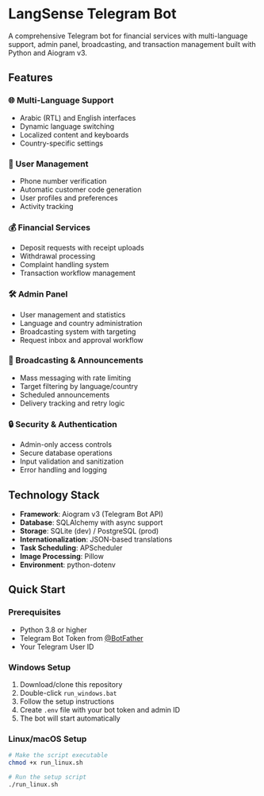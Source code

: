 # LangSense Telegram Bot

A comprehensive Telegram bot for financial services with multi-language support, admin panel, broadcasting, and transaction management built with Python and Aiogram v3.

## Features

### 🌐 Multi-Language Support
- Arabic (RTL) and English interfaces
- Dynamic language switching
- Localized content and keyboards
- Country-specific settings

### 👥 User Management
- Phone number verification
- Automatic customer code generation
- User profiles and preferences
- Activity tracking

### 💰 Financial Services
- Deposit requests with receipt uploads
- Withdrawal processing
- Complaint handling system
- Transaction workflow management

### 🛠️ Admin Panel
- User management and statistics
- Language and country administration
- Broadcasting system with targeting
- Request inbox and approval workflow

### 📢 Broadcasting & Announcements
- Mass messaging with rate limiting
- Target filtering by language/country
- Scheduled announcements
- Delivery tracking and retry logic

### 🔒 Security & Authentication
- Admin-only access controls
- Secure database operations
- Input validation and sanitization
- Error handling and logging

## Technology Stack

- **Framework**: Aiogram v3 (Telegram Bot API)
- **Database**: SQLAlchemy with async support
- **Storage**: SQLite (dev) / PostgreSQL (prod)
- **Internationalization**: JSON-based translations
- **Task Scheduling**: APScheduler
- **Image Processing**: Pillow
- **Environment**: python-dotenv

## Quick Start

### Prerequisites
- Python 3.8 or higher
- Telegram Bot Token from [@BotFather](https://t.me/BotFather)
- Your Telegram User ID

### Windows Setup
1. Download/clone this repository
2. Double-click `run_windows.bat`
3. Follow the setup instructions
4. Create `.env` file with your bot token and admin ID
5. The bot will start automatically

### Linux/macOS Setup
```bash
# Make the script executable
chmod +x run_linux.sh

# Run the setup script
./run_linux.sh
